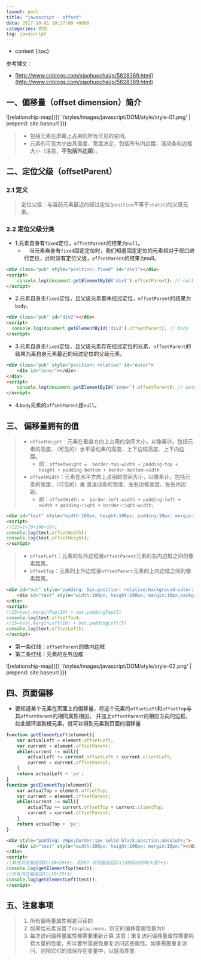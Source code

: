 ```yaml
---
layout: post
title: "javascript - offset"
data: 2017-10-01 10:27:00 +0800
categories: 原创
tag: javascript
---
```

* content
{:toc}

参考博文：

+ [http://www.cnblogs.com/xiaohuochai/p/5828369.html](http://www.cnblogs.com/xiaohuochai/p/5828369.html)

<!-- more -->

## 一、偏移量（offset dimension）简介

![relationship-map]({{ '/styles/images/javascript/DOM/style/style-01.png' | prepend: site.baseurl }})

> * 包括元素在屏幕上占用的所有可见的空间。
> * 元素的可见大小由其高度、宽度决定，包括所有内边距、滚动条和边框大小（注意，**不包括外边距**）。

## 二、定位父级（offsetParent）

### 2.1 定义

> 定位父级：与当前元素最近的经过定位(`position`不等于`static`)的父级元素。

### 2.2 定位父级分类

* 1.元素自身有`fixed`定位，`offsetParent`的结果为`null`。
    * 　当元素自身有`fixed`固定定位时，我们知道固定定位的元素相对于视口进行定位，此时没有定位父级，`offsetParent`的结果为null。

```html
<div class="pub" style="position: fixed" id="div1"></div>
<script>
    console.log(document.getElementById('div1').offsetParent); // null
</script>
```

* 2.元素自身无`fixed`定位，且父级元素都未经过定位，`offsetParent`的结果为`body`。

```html
<div class="pub" id="div2"></div>
<script>
  console.log(document.getElementById('div2').offsetParent); // body
</script>
```

* 3.元素自身无`fixed`定位，且父级元素存在经过定位的元素，`offsetParent`的结果为离自身元素最近的经过定位的父级元素。

```html
<div class="pub" style="position: relative" id="outer">
    <div id="inner"></div>
</div>
<script>
    console.log(document.getElementById('inner').offsetParent); // outer div
</script>
```

* 4.`body`元素的`offsetParent`是`null`。

## 三、 偏移量拥有的值

> * `offsetHeight`：元素在垂直方向上占用的空间大小，以像素计。包括元素的高度、（可见的）水平滚动条的高度、上下边框高度、上下内边距。
>   * 即：`offsetHeight =  border-top-width + padding-top + height + padding-bottom + border-bottom-width`
> * `offsetWidth`：元素在水平方向上占用的空间大小，以像素计。包括元素的宽度、（可见的）垂 直滚动条的宽度、左右边框宽度、左右内边距。
>   * 即：`offsetWidth =  border-left-width + padding-left + width + padding-right + border-right-width;`    

```html
<div id="test" style="width:100px; height:100px; padding:10px; margin:10px; border:1px solid black;"></div>    
<script>
//122=1+10+100+10+1
console.log(test.offsetWidth);
console.log(test.offsetHeight);
</script>
```

> * `offsetLeft`：元素的左外边框至`offsetParent`元素的左内边框之间的像素距离。
> * `offsetTop`：元素的上外边框至`offsetParent`元素的上内边框之间的像素距离。

```html
<div id="out" style="padding: 5px;position: relative;background-color: pink;margin: 6px;border:1px solid black">
    <div id="test" style="width:100px; height:100px; margin:10px;background-color:green;"></div>        
</div>
<script>
//15=test.marginTop(10) + out.paddingTop(5)
console.log(test.offsetTop);
//15=test.marginLeft(10) + out.paddingLeft(5)
console.log(test.offsetLeft);
</script>   
```

* 第一条红线：`offsetParent`的做内边框
* 第二条红线：元素的左外边框

![relationship-map]({{ '/styles/images/javascript/DOM/style/style-02.png' | prepend: site.baseurl }})

## 四、页面偏移

* 要知道某个元素在页面上的偏移量，将这个元素的`offsetLeft`和`offsetTop`与其`offsetParent`的相同属性相加，
  并加上`offsetParent`的相应方向的边框，如此循环直到根元素，就可以得到元素到页面的偏移量

```js
function getElementLeft(element){
    var actualLeft = element.offsetLeft;
    var current = element.offsetParent;
    while(current != null){
        actualLeft += current.offsetLeft + current.clientLeft;
        current = current.offsetParent;
    }
    return actualLeft + 'px';
}
function getElementTop(element){
    var actualTop = element.offsetTop;
    var current = element.offsetParent;
    while(current != null){
        actualTop += current.offsetTop + current.clientTop;
        current = current.offsetParent;
    }
    return actualTop + 'px';
} 
```

```html
<div style="padding: 20px;border:1px solid black;position:absolute;">
    <div id="test" style="width:100px; height:100px; margin:10px;"></div>        
</div>        
<script>
//其他浏览器返回31(10+20+1)，而IE7-浏览器返回21((20和10的较大值)+1)
console.log(getElementTop(test));
//所有浏览器返回31(10+20+1)
console.log(getElementLeft(test));
</script>
```

## 五、注意事项

> 1. 所有偏移量属性都是只读的
> 2. 如果给元素设置了`display:none`，则它的偏移量属性都为0
> 3. 每次访问偏移量属性都需要重新计算
> 注意：重复访问偏移量属性需要耗费大量的性能，所以要尽量避免重复访问这些属性。如果需要重复访问，则把它们的值保存在变量中，以提高性能

